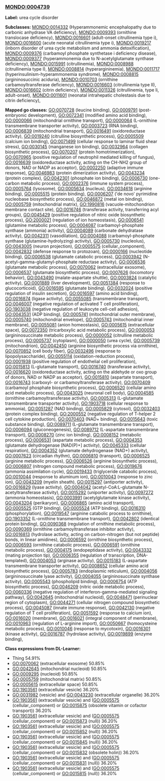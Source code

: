 
### [MONDO:0004739](http://purl.obolibrary.org/obo/MONDO_0004739)
**Label:** urea cycle disorder

**Subclasses:** [MONDO:0014332](http://purl.obolibrary.org/obo/MONDO_0014332) (Hyperammonemic encephalopathy due to carbonic anhydrase VA deficiency), [MONDO:0009393](http://purl.obolibrary.org/obo/MONDO_0009393) (ornithine translocase deficiency), [MONDO:0016601](http://purl.obolibrary.org/obo/MONDO_0016601) (adult-onset citrullinemia type i), [MONDO:0016600](http://purl.obolibrary.org/obo/MONDO_0016600) (acute neonatal citrullinemia type i), [MONDO:0019217](http://purl.obolibrary.org/obo/MONDO_0019217) (inborn disorder of urea cycle metabolism and ammonia detoxification), [MONDO:0009376](http://purl.obolibrary.org/obo/MONDO_0009376) (carbamoyl phosphate synthetase i deficiency disease), [MONDO:0009377](http://purl.obolibrary.org/obo/MONDO_0009377) (hyperammonemia due to N-acetylglutamate synthase deficiency), [MONDO:0015991](http://purl.obolibrary.org/obo/MONDO_0015991) (citrullinemia), [MONDO:0008988](http://purl.obolibrary.org/obo/MONDO_0008988) (citrullinemia type I), [MONDO:0008814](http://purl.obolibrary.org/obo/MONDO_0008814) (hyperargininemia), [MONDO:0011717](http://purl.obolibrary.org/obo/MONDO_0011717) (hyperinsulinism-hyperammonemia syndrome), [MONDO:0008815](http://purl.obolibrary.org/obo/MONDO_0008815) (argininosuccinic aciduria), [MONDO:0010703](http://purl.obolibrary.org/obo/MONDO_0010703) (ornithine carbamoyltransferase deficiency), [MONDO:0016603](http://purl.obolibrary.org/obo/MONDO_0016603) (citrullinemia type II), [MONDO:0016602](http://purl.obolibrary.org/obo/MONDO_0016602) (citrin deficiency), [MONDO:0011326](http://purl.obolibrary.org/obo/MONDO_0011326) (citrullinemia, type Ii, adult-onset), [MONDO:0011601](http://purl.obolibrary.org/obo/MONDO_0011601) (neonatal intrahepatic cholestasis due to citrin deficiency), 

**Mapped go classes:** [GO:0070728](http://purl.obolibrary.org/obo/GO_0070728) (leucine binding), [GO:0009791](http://purl.obolibrary.org/obo/GO_0009791) (post-embryonic development), [GO:0072341](http://purl.obolibrary.org/obo/GO_0072341) (modified amino acid binding), [GO:0000066](http://purl.obolibrary.org/obo/GO_0000066) (mitochondrial ornithine transport), [GO:0000064](http://purl.obolibrary.org/obo/GO_0000064) (L-ornithine transmembrane transporter activity), [GO:0003723](http://purl.obolibrary.org/obo/GO_0003723) (RNA binding), [GO:0006839](http://purl.obolibrary.org/obo/GO_0006839) (mitochondrial transport), [GO:0016491](http://purl.obolibrary.org/obo/GO_0016491) (oxidoreductase activity), [GO:0019240](http://purl.obolibrary.org/obo/GO_0019240) (citrulline biosynthetic process), [GO:0005509](http://purl.obolibrary.org/obo/GO_0005509) (calcium ion binding), [GO:0071499](http://purl.obolibrary.org/obo/GO_0071499) (cellular response to laminar fluid shear stress), [GO:0030145](http://purl.obolibrary.org/obo/GO_0030145) (manganese ion binding), [GO:0032964](http://purl.obolibrary.org/obo/GO_0032964) (collagen biosynthetic process), [GO:0070207](http://purl.obolibrary.org/obo/GO_0070207) (protein homotrimerization), [GO:0070965](http://purl.obolibrary.org/obo/GO_0070965) (positive regulation of neutrophil mediated killing of fungus), [GO:0016639](http://purl.obolibrary.org/obo/GO_0016639) (oxidoreductase activity, acting on the CH-NH2 group of donors, NAD or NADP as acceptor), [GO:0002250](http://purl.obolibrary.org/obo/GO_0002250) (adaptive immune response), [GO:0046983](http://purl.obolibrary.org/obo/GO_0046983) (protein dimerization activity), [GO:0043234](http://purl.obolibrary.org/obo/GO_0043234) (protein complex), [GO:0042301](http://purl.obolibrary.org/obo/GO_0042301) (phosphate ion binding), [GO:0006730](http://purl.obolibrary.org/obo/GO_0006730) (one-carbon metabolic process), [GO:0002376](http://purl.obolibrary.org/obo/GO_0002376) (immune system process), [GO:0005764](http://purl.obolibrary.org/obo/GO_0005764) (lysosome), [GO:0005634](http://purl.obolibrary.org/obo/GO_0005634) (nucleus), [GO:0034618](http://purl.obolibrary.org/obo/GO_0034618) (arginine binding), [GO:0005515](http://purl.obolibrary.org/obo/GO_0005515) (protein binding), [GO:0006207](http://purl.obolibrary.org/obo/GO_0006207) ('de novo' pyrimidine nucleobase biosynthetic process), [GO:0046872](http://purl.obolibrary.org/obo/GO_0046872) (metal ion binding), [GO:0005759](http://purl.obolibrary.org/obo/GO_0005759) (mitochondrial matrix), [GO:1990816](http://purl.obolibrary.org/obo/GO_1990816) (vacuole-mitochondrion membrane contact site), [GO:0016746](http://purl.obolibrary.org/obo/GO_0016746) (transferase activity, transferring acyl groups), [GO:0045429](http://purl.obolibrary.org/obo/GO_0045429) (positive regulation of nitric oxide biosynthetic process), [GO:2000021](http://purl.obolibrary.org/obo/GO_2000021) (regulation of ion homeostasis), [GO:0006541](http://purl.obolibrary.org/obo/GO_0006541) (glutamine metabolic process), [GO:0004087](http://purl.obolibrary.org/obo/GO_0004087) (carbamoyl-phosphate synthase (ammonia) activity), [GO:0004089](http://purl.obolibrary.org/obo/GO_0004089) (carbonate dehydratase activity), [GO:0042311](http://purl.obolibrary.org/obo/GO_0042311) (vasodilation), [GO:0004088](http://purl.obolibrary.org/obo/GO_0004088) (carbamoyl-phosphate synthase (glutamine-hydrolyzing) activity), [GO:0005730](http://purl.obolibrary.org/obo/GO_0005730) (nucleolus), [GO:0043005](http://purl.obolibrary.org/obo/GO_0043005) (neuron projection), [GO:0005575](http://purl.obolibrary.org/obo/GO_0005575) (cellular_component), [GO:0042832](http://purl.obolibrary.org/obo/GO_0042832) (defense response to protozoan), [GO:0000166](http://purl.obolibrary.org/obo/GO_0000166) (nucleotide binding), [GO:0006538](http://purl.obolibrary.org/obo/GO_0006538) (glutamate catabolic process), [GO:0003942](http://purl.obolibrary.org/obo/GO_0003942) (N-acetyl-gamma-glutamyl-phosphate reductase activity), [GO:0006536](http://purl.obolibrary.org/obo/GO_0006536) (glutamate metabolic process), [GO:0070062](http://purl.obolibrary.org/obo/GO_0070062) (extracellular exosome), [GO:0006537](http://purl.obolibrary.org/obo/GO_0006537) (glutamate biosynthetic process), [GO:0007626](http://purl.obolibrary.org/obo/GO_0007626) (locomotory behavior), [GO:0043490](http://purl.obolibrary.org/obo/GO_0043490) (malate-aspartate shuttle), [GO:0003824](http://purl.obolibrary.org/obo/GO_0003824) (catalytic activity), [GO:0001889](http://purl.obolibrary.org/obo/GO_0001889) (liver development), [GO:0051384](http://purl.obolibrary.org/obo/GO_0051384) (response to glucocorticoid), [GO:0016595](http://purl.obolibrary.org/obo/GO_0016595) (glutamate binding), [GO:0032024](http://purl.obolibrary.org/obo/GO_0032024) (positive regulation of insulin secretion), [GO:0016597](http://purl.obolibrary.org/obo/GO_0016597) (amino acid binding), [GO:0016874](http://purl.obolibrary.org/obo/GO_0016874) (ligase activity), [GO:0055085](http://purl.obolibrary.org/obo/GO_0055085) (transmembrane transport), [GO:0046007](http://purl.obolibrary.org/obo/GO_0046007) (negative regulation of activated T cell proliferation), [GO:1903038](http://purl.obolibrary.org/obo/GO_1903038) (negative regulation of leukocyte cell-cell adhesion), [GO:0043531](http://purl.obolibrary.org/obo/GO_0043531) (ADP binding), [GO:0005741](http://purl.obolibrary.org/obo/GO_0005741) (mitochondrial outer membrane), [GO:0005740](http://purl.obolibrary.org/obo/GO_0005740) (mitochondrial envelope), [GO:0005743](http://purl.obolibrary.org/obo/GO_0005743) (mitochondrial inner membrane), [GO:0055081](http://purl.obolibrary.org/obo/GO_0055081) (anion homeostasis), [GO:0005615](http://purl.obolibrary.org/obo/GO_0005615) (extracellular space), [GO:0072350](http://purl.obolibrary.org/obo/GO_0072350) (tricarboxylic acid metabolic process), [GO:0000053](http://purl.obolibrary.org/obo/GO_0000053) (argininosuccinate metabolic process), [GO:0000052](http://purl.obolibrary.org/obo/GO_0000052) (citrulline metabolic process), [GO:0005737](http://purl.obolibrary.org/obo/GO_0005737) (cytoplasm), [GO:0000050](http://purl.obolibrary.org/obo/GO_0000050) (urea cycle), [GO:0005739](http://purl.obolibrary.org/obo/GO_0005739) (mitochondrion), [GO:0042450](http://purl.obolibrary.org/obo/GO_0042450) (arginine biosynthetic process via ornithine), [GO:0070852](http://purl.obolibrary.org/obo/GO_0070852) (cell body fiber), [GO:0032496](http://purl.obolibrary.org/obo/GO_0032496) (response to lipopolysaccharide), [GO:0055114](http://purl.obolibrary.org/obo/GO_0055114) (oxidation-reduction process), [GO:0001938](http://purl.obolibrary.org/obo/GO_0001938) (positive regulation of endothelial cell proliferation), [GO:0015813](http://purl.obolibrary.org/obo/GO_0015813) (L-glutamate transport), [GO:0016740](http://purl.obolibrary.org/obo/GO_0016740) (transferase activity), [GO:0016620](http://purl.obolibrary.org/obo/GO_0016620) (oxidoreductase activity, acting on the aldehyde or oxo group of donors, NAD or NADP as acceptor), [GO:0015810](http://purl.obolibrary.org/obo/GO_0015810) (aspartate transport), [GO:0016743](http://purl.obolibrary.org/obo/GO_0016743) (carboxyl- or carbamoyltransferase activity), [GO:0070409](http://purl.obolibrary.org/obo/GO_0070409) (carbamoyl phosphate biosynthetic process), [GO:0006520](http://purl.obolibrary.org/obo/GO_0006520) (cellular amino acid metabolic process), [GO:0043025](http://purl.obolibrary.org/obo/GO_0043025) (neuronal cell body), [GO:0004585](http://purl.obolibrary.org/obo/GO_0004585) (ornithine carbamoyltransferase activity), [GO:0005313](http://purl.obolibrary.org/obo/GO_0005313) (L-glutamate transmembrane transporter activity), [GO:1903718](http://purl.obolibrary.org/obo/GO_1903718) (cellular response to ammonia), [GO:0051287](http://purl.obolibrary.org/obo/GO_0051287) (NAD binding), [GO:0005829](http://purl.obolibrary.org/obo/GO_0005829) (cytosol), [GO:0032403](http://purl.obolibrary.org/obo/GO_0032403) (protein complex binding), [GO:2000552](http://purl.obolibrary.org/obo/GO_2000552) (negative regulation of T-helper 2 cell cytokine production), [GO:0070403](http://purl.obolibrary.org/obo/GO_0070403) (NAD+ binding), [GO:0015643](http://purl.obolibrary.org/obo/GO_0015643) (toxic substance binding), [GO:0089711](http://purl.obolibrary.org/obo/GO_0089711) (L-glutamate transmembrane transport), [GO:0006094](http://purl.obolibrary.org/obo/GO_0006094) (gluconeogenesis), [GO:0089712](http://purl.obolibrary.org/obo/GO_0089712) (L-aspartate transmembrane transport), [GO:0008270](http://purl.obolibrary.org/obo/GO_0008270) (zinc ion binding), [GO:0008152](http://purl.obolibrary.org/obo/GO_0008152) (metabolic process), [GO:0006531](http://purl.obolibrary.org/obo/GO_0006531) (aspartate metabolic process), [GO:0004353](http://purl.obolibrary.org/obo/GO_0004353) (glutamate dehydrogenase [NAD(P)+] activity), [GO:0045333](http://purl.obolibrary.org/obo/GO_0045333) (cellular respiration), [GO:0004352](http://purl.obolibrary.org/obo/GO_0004352) (glutamate dehydrogenase (NAD+) activity), [GO:0007623](http://purl.obolibrary.org/obo/GO_0007623) (circadian rhythm), [GO:0006810](http://purl.obolibrary.org/obo/GO_0006810) (transport), [GO:0006525](http://purl.obolibrary.org/obo/GO_0006525) (arginine metabolic process), [GO:0006526](http://purl.obolibrary.org/obo/GO_0006526) (arginine biosynthetic process), [GO:0006807](http://purl.obolibrary.org/obo/GO_0006807) (nitrogen compound metabolic process), [GO:0019676](http://purl.obolibrary.org/obo/GO_0019676) (ammonia assimilation cycle), [GO:0019433](http://purl.obolibrary.org/obo/GO_0019433) (triglyceride catabolic process), [GO:0010044](http://purl.obolibrary.org/obo/GO_0010044) (response to aluminum ion), [GO:0010043](http://purl.obolibrary.org/obo/GO_0010043) (response to zinc ion), [GO:0043209](http://purl.obolibrary.org/obo/GO_0043209) (myelin sheath), [GO:0015297](http://purl.obolibrary.org/obo/GO_0015297) (antiporter activity), [GO:0016829](http://purl.obolibrary.org/obo/GO_0016829) (lyase activity), [GO:0004042](http://purl.obolibrary.org/obo/GO_0004042) (acetyl-CoA:L-glutamate N-acetyltransferase activity), [GO:0015292](http://purl.obolibrary.org/obo/GO_0015292) (uniporter activity), [GO:0097272](http://purl.obolibrary.org/obo/GO_0097272) (ammonia homeostasis), [GO:0003991](http://purl.obolibrary.org/obo/GO_0003991) (acetylglutamate kinase activity), [GO:0043204](http://purl.obolibrary.org/obo/GO_0043204) (perikaryon), [GO:0006865](http://purl.obolibrary.org/obo/GO_0006865) (amino acid transport), [GO:0005525](http://purl.obolibrary.org/obo/GO_0005525) (GTP binding), [GO:0005524](http://purl.obolibrary.org/obo/GO_0005524) (ATP binding), [GO:0016310](http://purl.obolibrary.org/obo/GO_0016310) (phosphorylation), [GO:0019547](http://purl.obolibrary.org/obo/GO_0019547) (arginine catabolic process to ornithine), [GO:1903352](http://purl.obolibrary.org/obo/GO_1903352) (L-ornithine transmembrane transport), [GO:0042802](http://purl.obolibrary.org/obo/GO_0042802) (identical protein binding), [GO:0090368](http://purl.obolibrary.org/obo/GO_0090368) (regulation of ornithine metabolic process), [GO:0090369](http://purl.obolibrary.org/obo/GO_0090369) (ornithine carbamoyltransferase inhibitor activity), [GO:0016813](http://purl.obolibrary.org/obo/GO_0016813) (hydrolase activity, acting on carbon-nitrogen (but not peptide) bonds, in linear amidines), [GO:0006592](http://purl.obolibrary.org/obo/GO_0006592) (ornithine biosynthetic process), [GO:0006593](http://purl.obolibrary.org/obo/GO_0006593) (ornithine catabolic process), [GO:0006591](http://purl.obolibrary.org/obo/GO_0006591) (ornithine metabolic process), [GO:0004175](http://purl.obolibrary.org/obo/GO_0004175) (endopeptidase activity), [GO:0043332](http://purl.obolibrary.org/obo/GO_0043332) (mating projection tip), [GO:0006355](http://purl.obolibrary.org/obo/GO_0006355) (regulation of transcription, DNA-templated), [GO:0004053](http://purl.obolibrary.org/obo/GO_0004053) (arginase activity), [GO:0015183](http://purl.obolibrary.org/obo/GO_0015183) (L-aspartate transmembrane transporter activity), [GO:0008652](http://purl.obolibrary.org/obo/GO_0008652) (cellular amino acid biosynthetic process), [GO:0005783](http://purl.obolibrary.org/obo/GO_0005783) (endoplasmic reticulum), [GO:0004056](http://purl.obolibrary.org/obo/GO_0004056) (argininosuccinate lyase activity), [GO:0004055](http://purl.obolibrary.org/obo/GO_0004055) (argininosuccinate synthase activity), [GO:0005543](http://purl.obolibrary.org/obo/GO_0005543) (phospholipid binding), [GO:0006754](http://purl.obolibrary.org/obo/GO_0006754) (ATP biosynthetic process), [GO:0046209](http://purl.obolibrary.org/obo/GO_0046209) (nitric oxide metabolic process), [GO:0060336](http://purl.obolibrary.org/obo/GO_0060336) (negative regulation of interferon-gamma-mediated signaling pathway), [GO:0042645](http://purl.obolibrary.org/obo/GO_0042645) (mitochondrial nucleoid), [GO:0048471](http://purl.obolibrary.org/obo/GO_0048471) (perinuclear region of cytoplasm), [GO:0044271](http://purl.obolibrary.org/obo/GO_0044271) (cellular nitrogen compound biosynthetic process), [GO:0045087](http://purl.obolibrary.org/obo/GO_0045087) (innate immune response), [GO:0042130](http://purl.obolibrary.org/obo/GO_0042130) (negative regulation of T cell proliferation), [GO:0051592](http://purl.obolibrary.org/obo/GO_0051592) (response to calcium ion), [GO:0016020](http://purl.obolibrary.org/obo/GO_0016020) (membrane), [GO:0016021](http://purl.obolibrary.org/obo/GO_0016021) (integral component of membrane), [GO:0010963](http://purl.obolibrary.org/obo/GO_0010963) (regulation of L-arginine import), [GO:0050667](http://purl.obolibrary.org/obo/GO_0050667) (homocysteine metabolic process), [GO:0010046](http://purl.obolibrary.org/obo/GO_0010046) (response to mycotoxin), [GO:0016301](http://purl.obolibrary.org/obo/GO_0016301) (kinase activity), [GO:0016787](http://purl.obolibrary.org/obo/GO_0016787) (hydrolase activity), [GO:0019899](http://purl.obolibrary.org/obo/GO_0019899) (enzyme binding), 

**Class expressions from DL-Learner:**

- Thing 54.91%
- [GO:0070062](http://purl.obolibrary.org/obo/GO_0070062) (extracellular exosome) 50.85%
- [GO:0042645](http://purl.obolibrary.org/obo/GO_0042645) (mitochondrial nucleoid) 50.85%
- [GO:0009295](http://purl.obolibrary.org/obo/GO_0009295) (nucleoid) 50.85%
- [GO:0005759](http://purl.obolibrary.org/obo/GO_0005759) (mitochondrial matrix) 50.85%
- [GO:0005615](http://purl.obolibrary.org/obo/GO_0005615) (extracellular space) 50.85%
- [GO:1903561](http://purl.obolibrary.org/obo/GO_1903561) (extracellular vesicle) 36.20%
- [GO:0031982](http://purl.obolibrary.org/obo/GO_0031982) (vesicle) and [GO:0043230](http://purl.obolibrary.org/obo/GO_0043230) (extracellular organelle) 36.20%
- [GO:1903561](http://purl.obolibrary.org/obo/GO_1903561) (extracellular vesicle) and ([GO:0005575](http://purl.obolibrary.org/obo/GO_0005575) (cellular_component) or [GO:0015875](http://purl.obolibrary.org/obo/GO_0015875) (obsolete vitamin or cofactor transport)) 36.20%
- [GO:1903561](http://purl.obolibrary.org/obo/GO_1903561) (extracellular vesicle) and ([GO:0005575](http://purl.obolibrary.org/obo/GO_0005575) (cellular_component) or [GO:0015873](http://purl.obolibrary.org/obo/GO_0015873) (null)) 36.20%
- [GO:1903561](http://purl.obolibrary.org/obo/GO_1903561) (extracellular vesicle) and ([GO:0005575](http://purl.obolibrary.org/obo/GO_0005575) (cellular_component) or [GO:0015852](http://purl.obolibrary.org/obo/GO_0015852) (null)) 36.20%
- [GO:1903561](http://purl.obolibrary.org/obo/GO_1903561) (extracellular vesicle) and ([GO:0005575](http://purl.obolibrary.org/obo/GO_0005575) (cellular_component) or [GO:0015845](http://purl.obolibrary.org/obo/GO_0015845) (null)) 36.20%
- [GO:1903561](http://purl.obolibrary.org/obo/GO_1903561) (extracellular vesicle) and ([GO:0005575](http://purl.obolibrary.org/obo/GO_0005575) (cellular_component) or [GO:0015832](http://purl.obolibrary.org/obo/GO_0015832) (obsolete holin)) 36.20%
- [GO:1903561](http://purl.obolibrary.org/obo/GO_1903561) (extracellular vesicle) and ([GO:0005575](http://purl.obolibrary.org/obo/GO_0005575) (cellular_component) or [GO:0015831](http://purl.obolibrary.org/obo/GO_0015831) (null)) 36.20%
- [GO:1903561](http://purl.obolibrary.org/obo/GO_1903561) (extracellular vesicle) and ([GO:0005575](http://purl.obolibrary.org/obo/GO_0005575) (cellular_component) or [GO:0015815](http://purl.obolibrary.org/obo/GO_0015815) (null)) 36.20%


